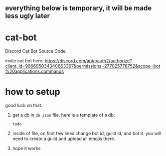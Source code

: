 ## everything below is temporary, it will be made less ugly later
# cat-bot
Discord Cat Bot Source Code

invite cat bot here: https://discord.com/api/oauth2/authorize?client_id=966695034340663367&permissions=277025778752&scope=bot%20applications.commands

# how to setup
good luck on that.
1. get a db in `db.json` file. here is a template of a db:

   `todo`

2. inside of file, on first few lines change bot id, guild id, and bot it. you will need to create a guild and upload all emojis there.
3. hope it works
